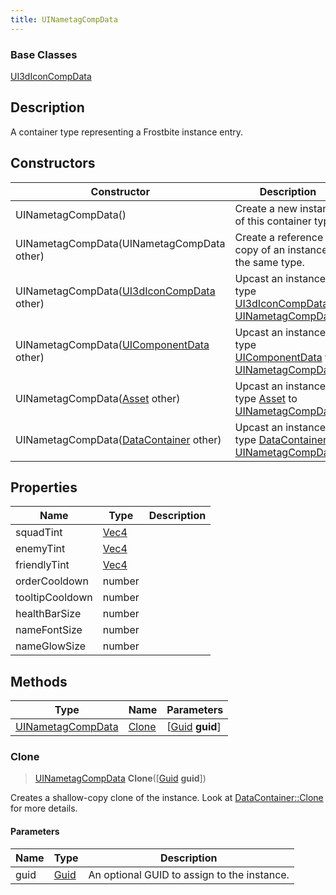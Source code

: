 ```yaml
---
title: UINametagCompData
---
```

### Base Classes

[UI3dIconCompData](/vext/ref/fb/ui3diconcompdata/)

## Description

A container type representing a Frostbite instance entry.

## Constructors

| Constructor                                                                  | Description                                                                                                               |
| ---------------------------------------------------------------------------- | ------------------------------------------------------------------------------------------------------------------------- |
| UINametagCompData()                                                          | Create a new instance of this container type.                                                                             |
| UINametagCompData(UINametagCompData other)                                   | Create a reference copy of an instance of the same type.                                                                  |
| UINametagCompData([UI3dIconCompData](/vext/ref/fb/ui3diconcompdata/) other)                | Upcast an instance of type [UI3dIconCompData](/vext/ref/fb/ui3diconcompdata/) to [UINametagCompData](/vext/ref/fb/uinametagcompdata/).                |
| UINametagCompData([UIComponentData](/vext/ref/fb/uicomponentdata/) other)                  | Upcast an instance of type [UIComponentData](/vext/ref/fb/uicomponentdata/) to [UINametagCompData](/vext/ref/fb/uinametagcompdata/).                  |
| UINametagCompData([Asset](/vext/ref/fb/asset/) other)                                      | Upcast an instance of type [Asset](/vext/ref/fb/asset/) to [UINametagCompData](/vext/ref/fb/uinametagcompdata/).                                      |
| UINametagCompData([DataContainer](/vext/ref/shared/class/datacontainer) other) | Upcast an instance of type [DataContainer](/vext/ref/shared/class/datacontainer) to [UINametagCompData](/vext/ref/fb/uinametagcompdata/). |

## Properties

| Name            | Type                              | Description |
| --------------- | --------------------------------- | ----------- |
| squadTint       | [Vec4](/vext/ref/shared/class/vec4) |             |
| enemyTint       | [Vec4](/vext/ref/shared/class/vec4) |             |
| friendlyTint    | [Vec4](/vext/ref/shared/class/vec4) |             |
| orderCooldown   | number                            |             |
| tooltipCooldown | number                            |             |
| healthBarSize   | number                            |             |
| nameFontSize    | number                            |             |
| nameGlowSize    | number                            |             |

## Methods

| Type                                   | Name            | Parameters                                     |
| -------------------------------------- | --------------- | ---------------------------------------------- |
| [UINametagCompData](/vext/ref/fb/uinametagcompdata/) | [Clone](#clone) | \[[Guid](/vext/ref/shared/class/guid) **guid**\] |

### Clone

> [UINametagCompData](/vext/ref/fb/uinametagcompdata/) **Clone**(\[[Guid](/vext/ref/shared/class/guid) **guid**\])

Creates a shallow-copy clone of the instance. Look at [DataContainer::Clone](/vext/ref/shared/class/datacontainer#clone) for more details.

#### Parameters

| Name | Type         | Description                                 |
| ---- | ------------ | ------------------------------------------- |
| guid | [Guid](/vext/ref/shared/class/guid/) | An optional GUID to assign to the instance. |
